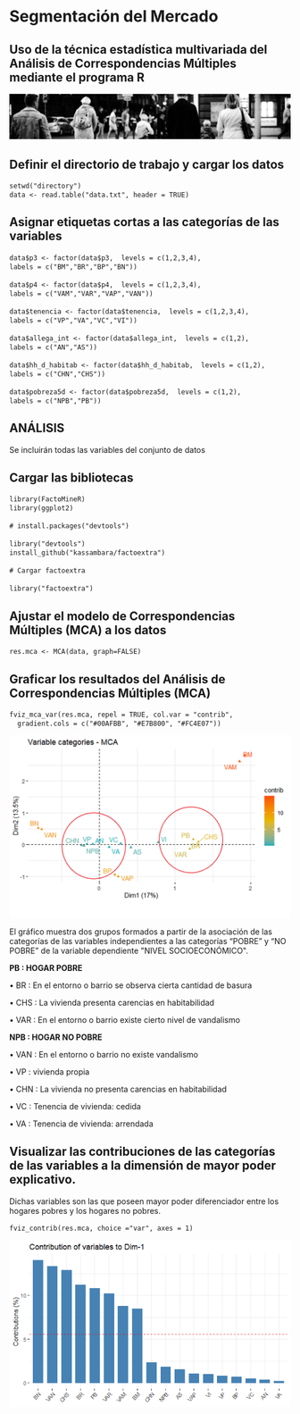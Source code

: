 # Segmentación del Mercado

## Uso de la técnica estadística multivariada del Análisis de Correspondencias Múltiples mediante el programa R

![People](docs/assets/images/Banner_people.jpg)

## Definir el directorio de trabajo y cargar los datos
```
setwd("directory")
data <- read.table("data.txt", header = TRUE) 
```
## Asignar etiquetas cortas a las categorías de las variables
```
data$p3 <- factor(data$p3,  levels = c(1,2,3,4),
labels = c("BM","BR","BP","BN"))

data$p4 <- factor(data$p4,  levels = c(1,2,3,4),
labels = c("VAM","VAR","VAP","VAN"))

data$tenencia <- factor(data$tenencia,  levels = c(1,2,3,4),
labels = c("VP","VA","VC","VI"))

data$allega_int <- factor(data$allega_int,  levels = c(1,2),
labels = c("AN","AS"))

data$hh_d_habitab <- factor(data$hh_d_habitab,  levels = c(1,2),
labels = c("CHN","CHS"))

data$pobreza5d <- factor(data$pobreza5d,  levels = c(1,2),
labels = c("NPB","PB"))
```
## ANÁLISIS

Se incluirán todas las variables del conjunto de datos

## Cargar las bibliotecas
```
library(FactoMineR)
library(ggplot2)

# install.packages("devtools")

library("devtools")
install_github("kassambara/factoextra")

# Cargar factoextra

library("factoextra")
```
## Ajustar el modelo de Correspondencias Múltiples (MCA) a los datos
```
res.mca <- MCA(data, graph=FALSE)
```
## Graficar los resultados del Análisis de Correspondencias Múltiples (MCA)
```
fviz_mca_var(res.mca, repel = TRUE, col.var = "contrib",
  gradient.cols = c("#00AFBB", "#E7B800", "#FC4E07"))
```
![AMC plot](docs/assets/images/ACM_Casen_2022_RM_JHogar.png)

El gráfico muestra dos grupos formados a partir de la asociación de las categorías de las variables independientes a las categorías “POBRE” y “NO POBRE” de la variable dependiente "NIVEL SOCIOECONÓMICO".


**PB	:	HOGAR POBRE**


•    BR	:	En el entorno o barrio se observa cierta cantidad de basura

•    CHS	:	La vivienda presenta carencias en habitabilidad

•    VAR	:	En el entorno o barrio existe cierto nivel de vandalismo
  

**NPB	:	HOGAR NO POBRE**


•    VAN	:	En el entorno o barrio no existe vandalismo

•    VP	:	vivienda propia

•    CHN	:	La vivienda no presenta carencias en habitabilidad

•    VC	:	Tenencia de vivienda: cedida

•    VA	:	Tenencia de vivienda: arrendada

## Visualizar las contribuciones de las categorías de las variables a la dimensión de mayor poder explicativo.
Dichas variables son las que poseen mayor poder diferenciador entre los hogares pobres y los hogares no pobres.
```
fviz_contrib(res.mca, choice ="var", axes = 1)
```
![Contributions](docs/assets/images/ACM_Variable_categories_contributions_on_axes_1.png)

